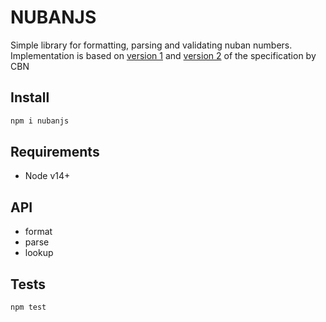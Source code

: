 # NUBANJS

Simple library for formatting, parsing and validating nuban numbers. Implementation is based on [version 1](https://www.cbn.gov.ng/out/2010/circulars/bspd/nuban%20proposal%20-%2020091010%20_final%20upload_.pdf) and [version 2](https://www.cbn.gov.ng/Out/2018/PSMD/Exposure%20Circular%20for%20NUBAN.pdf) of the specification by CBN

## Install

```bash
npm i nubanjs
```

## Requirements

-   Node v14+

## API

-   format
-   parse
-   lookup

## Tests

```bash
npm test
```
